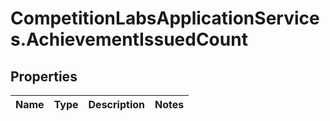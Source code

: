 # CompetitionLabsApplicationServices.AchievementIssuedCount

## Properties

Name | Type | Description | Notes
------------ | ------------- | ------------- | -------------


